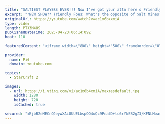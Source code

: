 ```yaml
---
title: "SALTIEST PLAYERS EVER!!! Now I've got your attn here's Friendly Foes wholesome SC2 :)"
excerpt: "*NEW SHOW?* Friendly Foes: What's the opposite of Salt Mines? Wholesome/friendly banter :D. If you've got a good example UPLOAD YOUR REPLAY TO https://drop.sc/upload then send the link to RateMyStarCraft@gmail.com along with “Friendly Foes” in the title + in the body of the email add your IGN & Rank"
originalUrl: https://youtube.com/watch?v=ac1x6b4xmiA
type: video
length: PT33M48S
publishedDateTime: 2023-04-23T06:14:09Z
heat: 110

featuredContent: "<iframe width=\"800\" height=\"500\" frameborder=\"0\" src=\"https://www.youtube.com/embed/ac1x6b4xmiA\" allow=\"accelerometer; autoplay; encrypted-media; gyroscope; picture-in-picture\" allowfullscreen></iframe>"

provider:
  name: PiG
  domain: youtube.com

topics:
  - StarCraft 2

images:
  - url: https://i.ytimg.com/vi/ac1x6b4xmiA/maxresdefault.jpg
    width: 1280
    height: 720
    isCached: true

secured: "hEjbB2eMECnQ1eywXAi8UUELWspOO4uQc9PnafD+lc6rYkEB2gZ3/KFNLMoa47D8uDcQbaN0s+Qqf1TNuxpccRG1Zuw94zMF34A2ZvECJ8E8u/mkPG9IDUanythA/Hvcdf0yDL5N3gy2no/7CE+S0jfX+324zxF1HkCS8VF3+ToKDBi9mBs/PEG4pEu1RUtR7LB5lMawsHmejp0dpr4CfyHMbFg9u66+p+KNSlbUT62mTmsgUg0Ct26twkzelq6uBcRT57joZ5B13wEZvNmBAQXyBkFQCVEJRROJ00nVLk1eUvk4WUpSqReS8Pq3kIciBerML44AVp2ebA1sOX9JUtKe2CALmL5cQED8q6zVwZvypTGy46mjWTzZR9x/kLZyTdXP7ye4Kbq9fDuZhGY2pObTQ1SU8mCNWU205VsXcf0=;xCyA5BdPu5gMc0BiJYdLyg=="
---
```


